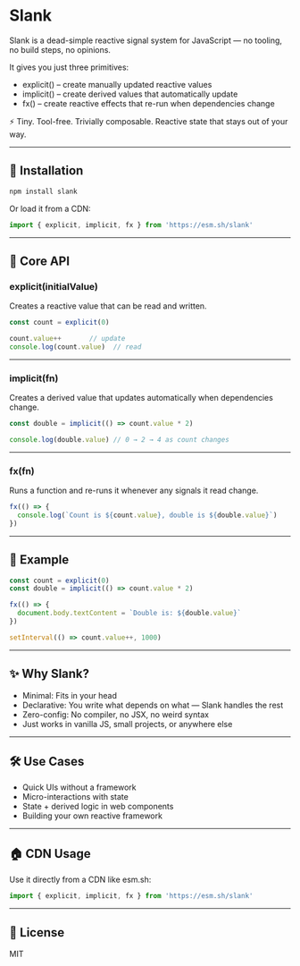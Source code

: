 # Slank

Slank is a dead-simple reactive signal system for JavaScript — no tooling, no build steps, no opinions.

It gives you just three primitives:

- explicit() – create manually updated reactive values  
- implicit() – create derived values that automatically update  
- fx() – create reactive effects that re-run when dependencies change  

⚡ Tiny. Tool-free. Trivially composable. Reactive state that stays out of your way.

---

## 🚀 Installation

```bash
npm install slank
```

Or load it from a CDN:

```js
import { explicit, implicit, fx } from 'https://esm.sh/slank'
```
---

## 🧠 Core API

### explicit(initialValue)

Creates a reactive value that can be read and written.

```js
const count = explicit(0)

count.value++       // update
console.log(count.value)  // read
```

---

### implicit(fn)

Creates a derived value that updates automatically when dependencies change.

```js
const double = implicit(() => count.value * 2)

console.log(double.value) // 0 → 2 → 4 as count changes
```

---

### fx(fn)

Runs a function and re-runs it whenever any signals it read change.

```js
fx(() => {
  console.log(`Count is ${count.value}, double is ${double.value}`)
})
```
---

## 🧩 Example

```js
const count = explicit(0)
const double = implicit(() => count.value * 2)

fx(() => {
  document.body.textContent = `Double is: ${double.value}`
})

setInterval(() => count.value++, 1000)
```
---

## ✨ Why Slank?

- Minimal: Fits in your head
- Declarative: You write what depends on what — Slank handles the rest  
- Zero-config: No compiler, no JSX, no weird syntax  
- Just works in vanilla JS, small projects, or anywhere else  

---

## 🛠 Use Cases

- Quick UIs without a framework  
- Micro-interactions with state  
- State + derived logic in web components  
- Building your own reactive framework  

---

## 🏠 CDN Usage

Use it directly from a CDN like esm.sh:

```js
import { explicit, implicit, fx } from 'https://esm.sh/slank'
```

---

## 📄 License

MIT
